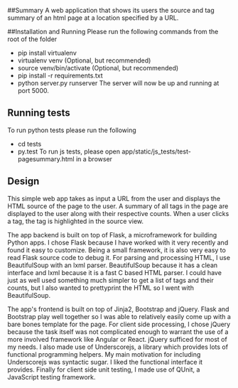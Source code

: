##Summary
A web application that shows its users the source and tag summary of an html page at a location specified by a URL.

##Installation and Running
Please run the following commands from the root of the folder
* pip install virtualenv
* virtualenv venv (Optional, but recommended)
* source venv/bin/activate (Optional, but recommended)
* pip install -r requirements.txt
* python server.py runserver
The server will now be up and running at port 5000.

## Running tests
To run python tests please run the following
* cd tests
* py.test
To run js tests, please open app/static/js_tests/test-pagesummary.html in
a browser

## Design
This simple web app takes as input a URL from the user and displays
the HTML source of the page to the user. A summary of all tags in the
page are displayed to the user along with their respective
counts. When a user clicks a tag, the tag is highlighted in the source
view.

The app backend is built on top of Flask, a microframework for
building Python apps.  I chose Flask because I have worked with it
very recently and found it easy to customize. Being a small framework,
it is also very easy to read Flask source code to debug it. For
parsing and processing HTML, I use BeautifulSoup with an lxml
parser. BeautifulSoup because it has a clean interface and lxml
because it is a fast C based HTML parser. I could have just as well
used something much simpler to get a list of tags and their counts,
but I also wanted to prettyprint the HTML so I went with
BeautifulSoup.

The app's frontend is built on top of Jinja2, Bootstrap and
jQuery. Flask and Bootstrap play well together so I was able to
relatively easily come up with a bare bones template for the page. For
client side processing, I chose jQuery because the task itself was not
complicated enough to warrant the use of a more involved framework
like Angular or React. jQuery sufficed for most of my needs.  I also
made use of Underscorejs, a library which provides lots of functional
programming helpers.  My main motivation for including Underscorejs
was syntactic sugar. I liked the functional interface it
provides. Finally for client side unit testing, I made use of QUnit, a
JavaScript testing framework.

